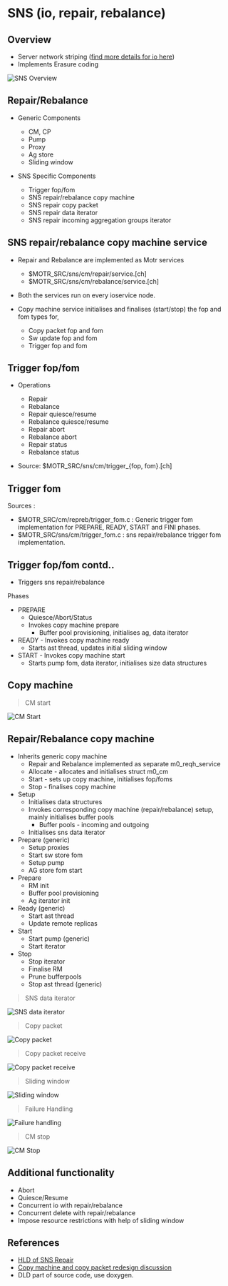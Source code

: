 # SNS (io, repair, rebalance)

## Overview

- Server network striping ([find more details for io here](/doc/ServerNetworkStripingRepair.rst))
- Implements Erasure coding

![SNS Overview](/doc/be/images/sns-overview.PNG)

## Repair/Rebalance

- Generic Components
	- CM, CP
	- Pump
	- Proxy
	- Ag store
	- Sliding window

- SNS Specific Components
	- Trigger fop/fom
	- SNS repair/rebalance copy machine
	- SNS repair copy packet
	- SNS repair data iterator
	- SNS repair incoming aggregation groups iterator

## SNS repair/rebalance copy machine service

- Repair and Rebalance are implemented as Motr services
	- $MOTR_SRC/sns/cm/repair/service.[ch]
	- $MOTR_SRC/sns/cm/rebalance/service.[ch]
- Both the services run on every ioservice node.

- Copy machine service initialises and finalises (start/stop) the fop and fom types for,
	- Copy packet fop and fom
	- Sw update fop and fom
	- Trigger fop and fom

## Trigger fop/fom

- Operations
	- Repair
	- Rebalance
	- Repair quiesce/resume
	- Rebalance quiesce/resume
	- Repair abort
	- Rebalance abort
	- Repair status
	- Rebalance status

- Source: $MOTR_SRC/sns/cm/trigger_{fop, fom}.[ch]

## Trigger fom

Sources :
- $MOTR_SRC/cm/repreb/trigger_fom.c : Generic trigger fom implementation for
PREPARE, READY, START and FINI phases.
-  $MOTR_SRC/sns/cm/trigger_fom.c : sns repair/rebalance trigger fom
implementation.

## Trigger fop/fom contd..

- Triggers sns repair/rebalance

Phases
- PREPARE
	- Quiesce/Abort/Status
	- Invokes copy machine prepare
		- Buffer pool provisioning, initialises ag, data iterator
- READY - Invokes copy machine ready
	- Starts ast thread, updates initial sliding window
- START - Invokes copy machine start
	- Starts pump fom, data iterator, initialises size data structures

## Copy machine

> CM start

![CM Start](/doc/be/images/sns-cm-start.PNG)

## Repair/Rebalance copy machine

- Inherits generic copy machine
	- Repair and Rebalance implemented as separate m0_reqh_service
	- Allocate - allocates and initialises struct m0_cm
	- Start - sets up copy machine, initialises fop/foms
	- Stop - finalises copy machine
- Setup
	- Initialises data structures
	- Invokes corresponding copy machine (repair/rebalance) setup, mainly initialises buffer pools
		- Buffer pools - incoming and outgoing
	- Initialises sns data iterator
- Prepare (generic)
	- Setup proxies
	- Start sw store fom
	- Setup pump
	- AG store fom start
- Prepare
	- RM init
	- Buffer pool provisioning
	- Ag iterator init
- Ready (generic)
	- Start ast thread
	- Update remote replicas
- Start
	- Start pump (generic)
	- Start iterator
- Stop
	- Stop iterator
	- Finalise RM
	- Prune bufferpools
	- Stop ast thread (generic)

> SNS data iterator

![SNS data iterator](/doc/be/images/sns-data-iterator.png)

> Copy packet

![Copy packet](/doc/be/images/sns-copy-packet.PNG)

> Copy packet receive

![Copy packet receive](/doc/be/images/sns-copy-packet-receive.PNG)

> Sliding window

![Sliding window](/doc/be/images/sns-sliding-window.PNG)

> Failure Handling

![Failure handling](/doc/be/images/sns-failure-handling.PNG)

> CM stop

![CM Stop](/doc/be/images/sns-cm-stop.PNG)

## Additional functionality

- Abort
- Quiesce/Resume
- Concurrent io with repair/rebalance
- Concurrent delete with repair/rebalance
- Impose resource restrictions with help of sliding window

## References

- [HLD of SNS Repair](https://seagatetechnology-my.sharepoint.com/personal/mandar_sawant_seagate_com/Documents/GoogleDrive/HLD%20of%20SNS%20Repair.docx?web=1)
- [Copy machine and copy packet redesign discussion](https://docs.google.com/document/d/1IPlMzMZZ7686iCpvt1LyMzglfd9KAkKKhSAlu2Q7N_I/edit)
- DLD part of source code, use doxygen.
